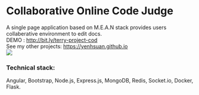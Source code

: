 # Collaborative Online Code Judge
A single page application based on M.E.A.N stack provides users collaberative environment to edit docs.<br/>
DEMO : http://bit.ly/terry-project-cod <br/>
See my other projects: https://yenhsuan.github.io
<br/>
<img src = "https://yenhsuan.github.io/img/project-cod.jpg">
### Technical stack:<br />
Angular, Bootstrap, Node.js, Express.js, MongoDB, Redis, Socket.io, Docker, Flask. 


